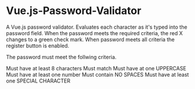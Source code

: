 # Vue.js-Password-Validator

A Vue.js password validator. Evaluates each character as it's typed into the password field. When the password meets the required criteria, the red X changes to a green check mark. When password meets all criteria the register button is enabled.

The password must meet the follwing criteria.

Must have at least 8 characters
Must match
Must have at one UPPERCASE
Must have at least one number
Must contain NO SPACES
Must have at least one SPECIAL CHARACTER
